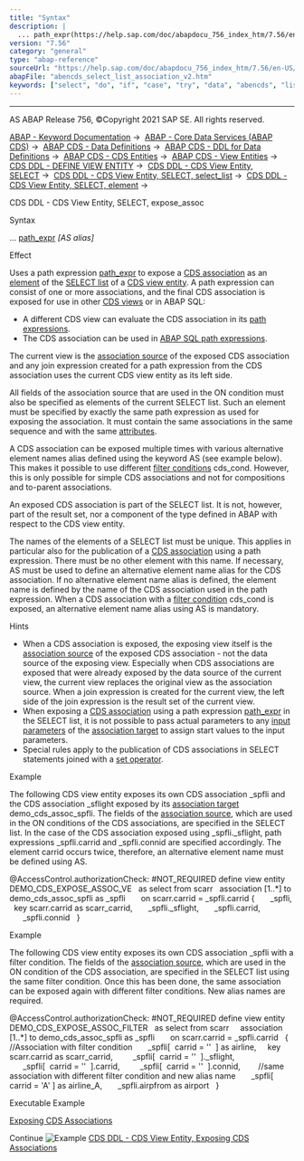 ```yaml
---
title: "Syntax"
description: |
  ... path_expr(https://help.sap.com/doc/abapdocu_756_index_htm/7.56/en-US/abencds_path_expression_v2.htm) AS alias Effect Uses a path expression path_expr(https://help.sap.com/doc/abapdocu_756_index_htm/7.56/en-US/abencds_path_expression_v2.htm) to expose a CDS association(https://hel
version: "7.56"
category: "general"
type: "abap-reference"
sourceUrl: "https://help.sap.com/doc/abapdocu_756_index_htm/7.56/en-US/abencds_select_list_association_v2.htm"
abapFile: "abencds_select_list_association_v2.htm"
keywords: ["select", "do", "if", "case", "try", "data", "abencds", "list", "association"]
---
```


* * *

AS ABAP Release 756, ©Copyright 2021 SAP SE. All rights reserved.

[ABAP - Keyword Documentation](https://help.sap.com/doc/abapdocu_756_index_htm/7.56/en-US/abenabap.htm) →  [ABAP - Core Data Services (ABAP CDS)](https://help.sap.com/doc/abapdocu_756_index_htm/7.56/en-US/abencds.htm) →  [ABAP CDS - Data Definitions](https://help.sap.com/doc/abapdocu_756_index_htm/7.56/en-US/abencds_entities.htm) →  [ABAP CDS - DDL for Data Definitions](https://help.sap.com/doc/abapdocu_756_index_htm/7.56/en-US/abencds_f1_ddl_syntax.htm) →  [ABAP CDS - CDS Entities](https://help.sap.com/doc/abapdocu_756_index_htm/7.56/en-US/abencds_view_entity.htm) →  [ABAP CDS - View Entities](https://help.sap.com/doc/abapdocu_756_index_htm/7.56/en-US/abencds_v2_views.htm) →  [CDS DDL - DEFINE VIEW ENTITY](https://help.sap.com/doc/abapdocu_756_index_htm/7.56/en-US/abencds_define_view_entity.htm) →  [CDS DDL - CDS View Entity, SELECT](https://help.sap.com/doc/abapdocu_756_index_htm/7.56/en-US/abencds_select_statement_v2.htm) →  [CDS DDL - CDS View Entity, SELECT, select\_list](https://help.sap.com/doc/abapdocu_756_index_htm/7.56/en-US/abencds_select_list_v2.htm) →  [CDS DDL - CDS View Entity, SELECT, element](https://help.sap.com/doc/abapdocu_756_index_htm/7.56/en-US/abencds_select_list_entry_v2.htm) → 

CDS DDL - CDS View Entity, SELECT, expose\_assoc

Syntax

... [path\_expr](https://help.sap.com/doc/abapdocu_756_index_htm/7.56/en-US/abencds_path_expression_v2.htm) *\[*AS alias*\]*

Effect

Uses a path expression [path\_expr](https://help.sap.com/doc/abapdocu_756_index_htm/7.56/en-US/abencds_path_expression_v2.htm) to expose a [CDS association](https://help.sap.com/doc/abapdocu_756_index_htm/7.56/en-US/abencds_association_glosry.htm "Glossary Entry") as an [element](https://help.sap.com/doc/abapdocu_756_index_htm/7.56/en-US/abencds_select_list_entry_v2.htm) of the [SELECT list](https://help.sap.com/doc/abapdocu_756_index_htm/7.56/en-US/abencds_select_list_v2.htm) of a [CDS view entity](https://help.sap.com/doc/abapdocu_756_index_htm/7.56/en-US/abencds_v2_view_glosry.htm "Glossary Entry"). A path expression can consist of one or more associations, and the final CDS association is exposed for use in other [CDS views](https://help.sap.com/doc/abapdocu_756_index_htm/7.56/en-US/abencds_view_glosry.htm "Glossary Entry") or in ABAP SQL:

-   A different CDS view can evaluate the CDS association in its [path expressions](https://help.sap.com/doc/abapdocu_756_index_htm/7.56/en-US/abencds_path_expression_v2.htm).
-   The CDS association can be used in [ABAP SQL path expressions](https://help.sap.com/doc/abapdocu_756_index_htm/7.56/en-US/abenabap_sql_path.htm).

The current view is the [association source](https://help.sap.com/doc/abapdocu_756_index_htm/7.56/en-US/abenassociation_source_glosry.htm "Glossary Entry") of the exposed CDS association and any join expression created for a path expression from the CDS association uses the current CDS view entity as its left side.

All fields of the association source that are used in the ON condition must also be specified as elements of the current SELECT list. Such an element must be specified by exactly the same path expression as used for exposing the association. It must contain the same associations in the same sequence and with the same [attributes](https://help.sap.com/doc/abapdocu_756_index_htm/7.56/en-US/abencds_path_expr_attr_v2.htm).

A CDS association can be exposed multiple times with various alternative element names alias defined using the keyword AS (see example below). This makes it possible to use different [filter conditions](https://help.sap.com/doc/abapdocu_756_index_htm/7.56/en-US/abencds_path_expression_filter_v2.htm) cds\_cond. However, this is only possible for simple CDS associations and not for compositions and to-parent associations.

An exposed CDS association is part of the SELECT list. It is not, however, part of the result set, nor a component of the type defined in ABAP with respect to the CDS view entity.

The names of the elements of a SELECT list must be unique. This applies in particular also for the publication of a [CDS association](https://help.sap.com/doc/abapdocu_756_index_htm/7.56/en-US/abencds_association_glosry.htm "Glossary Entry") using a path expression. There must be no other element with this name. If necessary, AS must be used to define an alternative element name alias for the CDS association. If no alternative element name alias is defined, the element name is defined by the name of the CDS association used in the path expression. When a CDS association with a [filter condition](https://help.sap.com/doc/abapdocu_756_index_htm/7.56/en-US/abencds_path_expression_filter_v2.htm) cds\_cond is exposed, an alternative element name alias using AS is mandatory.

Hints

-   When a CDS association is exposed, the exposing view itself is the [association source](https://help.sap.com/doc/abapdocu_756_index_htm/7.56/en-US/abenassociation_source_glosry.htm "Glossary Entry") of the exposed CDS association - not the data source of the exposing view. Especially when CDS associations are exposed that were already exposed by the data source of the current view, the current view replaces the original view as the association source. When a join expression is created for the current view, the left side of the join expression is the result set of the current view.
-   When exposing a [CDS association](https://help.sap.com/doc/abapdocu_756_index_htm/7.56/en-US/abencds_association_glosry.htm "Glossary Entry") using a path expression [path\_expr](https://help.sap.com/doc/abapdocu_756_index_htm/7.56/en-US/abencds_path_expression_v2.htm) in the SELECT list, it is not possible to pass actual parameters to any [input parameters](https://help.sap.com/doc/abapdocu_756_index_htm/7.56/en-US/abencds_parameter_list_v2.htm) of the [association target](https://help.sap.com/doc/abapdocu_756_index_htm/7.56/en-US/abenassociation_target_glosry.htm "Glossary Entry") to assign start values to the input parameters.
-   Special rules apply to the publication of CDS associations in SELECT statements joined with a [set operator](https://help.sap.com/doc/abapdocu_756_index_htm/7.56/en-US/abencds_set_operators.htm).

Example

The following CDS view entity exposes its own CDS association \_spfli and the CDS association \_sflight exposed by its [association target](https://help.sap.com/doc/abapdocu_756_index_htm/7.56/en-US/abenassociation_target_glosry.htm "Glossary Entry") demo\_cds\_assoc\_spfli. The fields of the [association source](https://help.sap.com/doc/abapdocu_756_index_htm/7.56/en-US/abenassociation_source_glosry.htm "Glossary Entry"), which are used in the ON conditions of the CDS associations, are specified in the SELECT list. In the case of the CDS association exposed using \_spfli.\_sflight, path expressions \_spfli.carrid and \_spfli.connid are specified accordingly. The element carrid occurs twice, therefore, an alternative element name must be defined using AS.

@AccessControl.authorizationCheck: #NOT\_REQUIRED
define view entity DEMO\_CDS\_EXPOSE\_ASSOC\_VE
  as select from scarr
  association \[1..\*\] to demo\_cds\_assoc\_spfli as \_spfli  
    on scarr.carrid = \_spfli.carrid
{
      \_spfli,
  key scarr.carrid as scarr\_carrid,
      \_spfli.\_sflight,
      \_spfli.carrid,
      \_spfli.connid  
}

Example

The following CDS view entity exposes its own CDS association \_spfli with a filter condition. The fields of the [association source](https://help.sap.com/doc/abapdocu_756_index_htm/7.56/en-US/abenassociation_source_glosry.htm "Glossary Entry"), which are used in the ON condition of the CDS association, are specified in the SELECT list using the same filter condition. Once this has been done, the same association can be exposed again with different filter conditions. New alias names are required.

@AccessControl.authorizationCheck: #NOT\_REQUIRED
define view entity DEMO\_CDS\_EXPOSE\_ASSOC\_FILTER
  as select from scarr  
  association \[1..\*\] to demo\_cds\_assoc\_spfli as \_spfli  
    on scarr.carrid = \_spfli.carrid  
{  
//Association with filter condition
      \_spfli\[  carrid = ''  \] as airline,  
  key scarr.carrid as scarr\_carrid,  
      \_spfli\[  carrid = ''  \].\_sflight,  
      \_spfli\[  carrid = ''  \].carrid,  
      \_spfli\[  carrid = ''  \].connid,
      
//same association with different filter condition and new alias name
      \_spfli\[ carrid = 'A' \] as airline\_A,
      \_spfli.airpfrom as airport  
}

Executable Example

[Exposing CDS Associations](https://help.sap.com/doc/abapdocu_756_index_htm/7.56/en-US/abencds_expose_assoc_v2_abexa.htm)

Continue
![Example](exa.gif "Example") [CDS DDL - CDS View Entity, Exposing CDS Associations](https://help.sap.com/doc/abapdocu_756_index_htm/7.56/en-US/abencds_expose_assoc_v2_abexa.htm)
